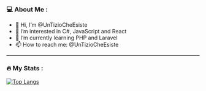 ### 💻 About Me :
- 👋 Hi, I’m @UnTizioCheEsiste
- 👀 I’m interested in C#, JavaScript and React
- 🌱 I’m currently learning PHP and Laravel
- 📫 How to reach me: @UnTizioCheEsiste

---

### :fire: My Stats :
[![Top Langs](https://github-readme-stats.vercel.app/api/top-langs/?username=UnTizioCheEsiste&layout=compact&theme=vision-friendly-dark)](https://github.com/anuraghazra/github-readme-stats)
<!---
UnTizioCheEsiste/UnTizioCheEsiste is a ✨ special ✨ repository because its `README.md` (this file) appears on your GitHub profile.
You can click the Preview link to take a look at your changes.
--->
